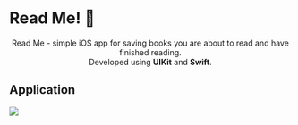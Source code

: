 # Read Me! 📖
<div align="center">
  Read Me - simple iOS app for saving books you are about to read and have finished reading. <br /> Developed using <b>UIKit</b> and <b>Swift</b>.
</div>

## Application
![](https://github.com/justadlet/iOS-UIKit-ReadMe/blob/master/ReadMe.gif?raw=true)
